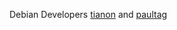 Debian Developers [tianon](https://qa.debian.org/developer.php?login=tianon) and [paultag](https://qa.debian.org/developer.php?login=paultag)
